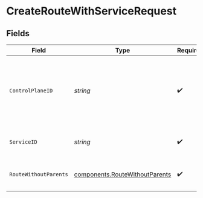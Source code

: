 # CreateRouteWithServiceRequest


## Fields

| Field                                                                             | Type                                                                              | Required                                                                          | Description                                                                       | Example                                                                           |
| --------------------------------------------------------------------------------- | --------------------------------------------------------------------------------- | --------------------------------------------------------------------------------- | --------------------------------------------------------------------------------- | --------------------------------------------------------------------------------- |
| `ControlPlaneID`                                                                  | *string*                                                                          | :heavy_check_mark:                                                                | The UUID of your control plane. This variable is available in the Konnect manager | 9524ec7d-36d9-465d-a8c5-83a3c9390458                                              |
| `ServiceID`                                                                       | *string*                                                                          | :heavy_check_mark:                                                                | ID of the Service to lookup                                                       | 7fca84d6-7d37-4a74-a7b0-93e576089a41                                              |
| `RouteWithoutParents`                                                             | [components.RouteWithoutParents](../../models/components/routewithoutparents.md)  | :heavy_check_mark:                                                                | Description of new Route for creation                                             |                                                                                   |